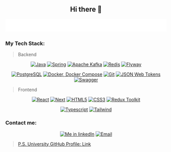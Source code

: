 <h2 align="center">
  Hi there 👋
</h2>
<p align="center">
  <img src="./code.svg" alt="Daniil Mozzhukhin. Java Software Engineer" />
</p>

### My Tech Stack:

> Backend

<p align="center">
  <a href="#"><img src="https://img.shields.io/badge/Java-ED8B00?style=for-the-badge&logo=openjdk&logoColor=white" alt="Java"/></a>
  <a href="https://spring.io"><img src="https://img.shields.io/badge/Spring_Boot-6cb52d?style=for-the-badge&logo=Spring&logoColor=white" alt="Spring"/></a>
  <a href="https://kafka.apache.org"><img src="https://img.shields.io/badge/Apache_Kafka-231F20?style=for-the-badge&logo=apache-kafka&logoColor=white" alt="Apache Kafka"/></a>
  <a href="https://redis.io"><img src="https://img.shields.io/badge/Redis-DC382D?style=for-the-badge&logo=redis&logoColor=white" alt="Redis"/></a>
  <a href="https://www.red-gate.com/products/flyway/"><img src="https://img.shields.io/badge/flyway-c60400?style=for-the-badge&logo=flyway&logoColor=white"  alt="Flyway"/></a>
</p>
<p align="center">
  <a href="https://www.postgresql.org"><img src="https://img.shields.io/badge/postgresql-4169e1?style=for-the-badge&logo=postgresql&logoColor=white" alt="PostgreSQL"/></a>
  <a href="https://www.docker.com"><img src="https://img.shields.io/badge/docker-257bd6?style=for-the-badge&logo=docker&logoColor=white" alt="Docker, Docker Compose"/></a>
  <a href="https://git-scm.com"><img src="https://img.shields.io/badge/GIT-E44C30?style=for-the-badge&logo=git&logoColor=white" alt="Git"></a>
  <a href="#"><img src="https://img.shields.io/badge/JWT-333?style=for-the-badge&logo=JSON-Web-Tokens&logoColor=white" alt="JSON Web Tokens"/></a>
  <a href="https://spring.io"><img src="https://img.shields.io/badge/swagger-6cb52d?style=for-the-badge&logo=swagger&logoColor=white&titleColor=white" alt="Swagger"/></a>
</p>

> Frontend

<p align="center">
  <a href="https://react.dev"><img src="https://img.shields.io/badge/React-%23353947?style=for-the-badge&logo=react" alt="React"></a>
  <a href="https://nextjs.org"><img src="https://img.shields.io/badge/Next-000000?style=for-the-badge&logo=vercel&logoColor=white" alt="Next"></a>
  <a href="#"><img src="https://img.shields.io/badge/HTML5-E34F26?style=for-the-badge&logo=html5&logoColor=white" alt="HTML5"></a>
  <a href="#"><img src="https://img.shields.io/badge/CSS3-1572B6?style=for-the-badge&logo=css3&logoColor=white" alt="CSS3"></a>
  <a href="https://redux-toolkit.js.org"><img src="https://img.shields.io/badge/redux_Toolkit-764ABC?style=for-the-badge&logo=redux&logoColor=white" alt="Redux Toolkit"/></a>
</p>
<p align="center">
  <a href="https://www.typescriptlang.org"><img src="https://img.shields.io/badge/TypeScript-3178C6?style=for-the-badge&logo=typescript&logoColor=white" alt="Typescript"/></a>
  <a href="https://tailwindcss.com"><img src="https://img.shields.io/badge/TailwindCSS-37bdf8?style=for-the-badge&logo=tailwind-css&logoColor=white" alt="Tailwind"/></a>
</p>


### Contact me:
<p align="center">
  <a href="https://www.linkedin.com/in/danyazero/"><img src="https://img.shields.io/badge/LinkedIn-0077B5?style=for-the-badge&logo=linkedin&logoColor=white" alt="Me in linkedIn"/></a>
  <a href="mailto:danyamozzhukhin@gmail.com"><img src="https://img.shields.io/badge/Email-D14836?style=for-the-badge&logo=gmail&logoColor=white" alt="Email"/>
</p>

> P.S. University GitHub Profile: <a href="https://github.com/danyazeronuos">Link</a>
<!--
**danyazero/danyazero** is a ✨ _special_ ✨ repository because its `README.md` (this file) appears on your GitHub profile.

Here are some ideas to get you started:

- 🔭 I’m currently working on ...
- 🌱 I’m currently learning ...
- 👯 I’m looking to collaborate on ...
- 🤔 I’m looking for help with ...
- 💬 Ask me about ...
- 📫 How to reach me: ...
- 😄 Pronouns: ...
- ⚡ Fun fact: ...
-->
